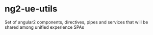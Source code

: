 # ng2-ue-utils
Set of angular2 components, directives, pipes and services that will be shared among unified experience SPAs
